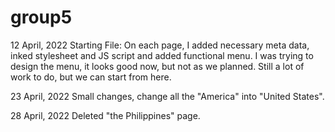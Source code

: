 # group5

12 April, 2022
Starting File:
On each page, I added necessary meta data, inked stylesheet and JS script and added functional menu. I was trying to design the menu, it looks good now, but not as we planned. Still a lot of work to do, but we can start from here.

23 April, 2022
Small changes, change all the "America" into "United States".

28 April, 2022
Deleted "the Philippines" page.
